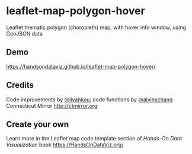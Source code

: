 # leaflet-map-polygon-hover
Leaflet thematic polygon (choropleth) map, with hover info window, using GeoJSON data

## Demo
https://handsondataviz.github.io/leaflet-map-polygon-hover/

## Credits
Code improvements by [@ilyankou](https://github.com/ilyankou); code functions by [@alvinschang](https://github.com/alvinschang) Connecticut Mirror http://ctmirror.org

## Create your own
Learn more in the Leaflet map code template section of *Hands-On Data Visualization* book https://HandsOnDataViz.org/
